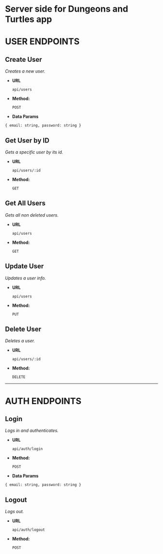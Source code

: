 # Server side for Dungeons and Turtles app

# **USER ENDPOINTS**

## **Create User**

_Creates a new user._

- **URL**

  `api/users`

- **Method:**

  `POST`

- **Data Params**

`{ email: string, password: string }`

## **Get User by ID**

_Gets a specific user by its id._

- **URL**

  `api/users/:id`

- **Method:**

  `GET`

## **Get All Users**

_Gets all non deleted users._

- **URL**

  `api/users`

- **Method:**

  `GET`

## **Update User**

_Updates a user info._

- **URL**

  `api/users`

- **Method:**

  `PUT`

## **Delete User**

_Deletes a user._

- **URL**

  `api/users/:id`

- **Method:**

  `DELETE`

<hr>

# **AUTH ENDPOINTS**

## **Login**

_Logs in and authenticates._

- **URL**

  `api/auth/login`

- **Method:**

  `POST`

- **Data Params**

`{ email: string, password: string }`

## **Logout**

_Logs out._

- **URL**

  `api/auth/logout`

- **Method:**

  `POST`
